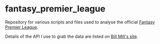 # fantasy_premier_league
Repository for various scripts and files used to analyse the official [Fantasy Premier League](http://fantasy.premierleague.com/).

Details of the API I use to grab the data are listed on [Bill Mill's site](http://billmill.org/fantasypl/).
